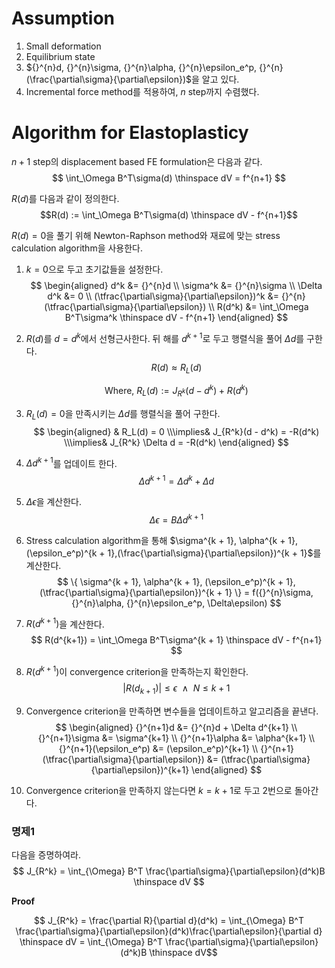 # Assumption
1. Small deformation
2. Equilibrium state 
3. ${}^{n}d, {}^{n}\sigma, {}^{n}\alpha, {}^{n}\epsilon_e^p, {}^{n}(\frac{\partial\sigma}{\partial\epsilon})$을 알고 있다.
4. Incremental force method를 적용하여, $n$ step까지 수렴했다.

# Algorithm for Elastoplasticy
$n+1$ step의 displacement based FE formulation은 다음과 같다.
$$ \int_\Omega B^T\sigma(d) \thinspace dV = f^{n+1} $$

$R(d)$를 다음과 같이 정의한다.
$$R(d) := \int_\Omega B^T\sigma(d) \thinspace dV - f^{n+1}$$

$R(d) = 0$을 풀기 위해 Newton-Raphson method와 재료에 맞는 stress calculation algorithm을 사용한다.
1. $k=0$으로 두고 초기값들을 설정한다.
   $$ \begin{aligned} d^k &= {}^{n}d \\ \sigma^k &= {}^{n}\sigma \\ \Delta d^k &= 0 \\ (\tfrac{\partial\sigma}{\partial\epsilon})^k &= {}^{n}(\tfrac{\partial\sigma}{\partial\epsilon}) \\ R(d^k) &= \int_\Omega B^T\sigma^k \thinspace dV - f^{n+1} \end{aligned} $$
2. $R(d)$를 $d = d^k$에서 선형근사한다. 뒤 해를 $d^{k + 1}$로 두고 행렬식을 풀어 $\Delta d$를 구한다.   
   $$ R(d) \approx R_L(d) $$

   $$ \text{Where, } R_L(d) := J_{R^k}(d - d^k) + R(d^k) $$
3. $R_L(d) = 0$을 만족시키는 $\Delta d$를 행렬식을 풀어  구한다.
	$$ \begin{aligned} & R_L(d) = 0 \\\implies& J_{R^k}(d - d^k) = -R(d^k) \\\implies& J_{R^k} \Delta d = -R(d^k) \end{aligned}  $$
4. $\Delta d^{k+1}$를 업데이트 한다.
   $$ \Delta d^{k+1} = \Delta d^k + \Delta d  $$
5. $\Delta \epsilon$을 계산한다.
   $$ \Delta \epsilon = B \Delta d^{k+1} $$
6. Stress calculation algorithm을 통해 $\sigma^{k + 1}, \alpha^{k + 1}, (\epsilon_e^p)^{k + 1},(\frac{\partial\sigma}{\partial\epsilon})^{k + 1}$를 계산한다.
   $$ \{ \sigma^{k + 1}, \alpha^{k + 1}, (\epsilon_e^p)^{k + 1}, (\tfrac{\partial\sigma}{\partial\epsilon})^{k + 1} \} = f({}^{n}\sigma, {}^{n}\alpha, {}^{n}\epsilon_e^p, \Delta\epsilon) $$
7. $R(d^{k + 1})$을 계산한다.
   $$ R(d^{k+1}) = \int_\Omega B^T\sigma^{k + 1} \thinspace dV - f^{n+1} $$
8. $R(d^{k + 1})$이 convergence criterion을 만족하는지 확인한다.
   $$ |R(d_{k+1})| \le \epsilon \enspace \land \enspace N \le k+1    $$
9.  Convergence criterion을 만족하면 변수들을 업데이트하고 알고리즘을 끝낸다.
   $$ \begin{aligned} {}^{n+1}d &= {}^{n}d + \Delta d^{k+1} \\ {}^{n+1}\sigma &= \sigma^{k+1} \\ {}^{n+1}\alpha &= \alpha^{k+1} \\ {}^{n+1}(\epsilon_e^p) &= (\epsilon_e^p)^{k+1} \\ {}^{n+1}(\tfrac{\partial\sigma}{\partial\epsilon}) &= (\tfrac{\partial\sigma}{\partial\epsilon})^{k+1} \end{aligned}  $$
10. Convergence criterion을 만족하지 않는다면 $k = k + 1$로 두고 2번으로 돌아간다.

### 명제1
다음을 증명하여라.
$$ J_{R^k} = \int_{\Omega} B^T \frac{\partial\sigma}{\partial\epsilon}(d^k)B \thinspace dV $$

**Proof**

$$ J_{R^k} = \frac{\partial R}{\partial d}(d^k) = \int_{\Omega} B^T \frac{\partial\sigma}{\partial\epsilon}(d^k)\frac{\partial\epsilon}{\partial d} \thinspace dV = \int_{\Omega} B^T \frac{\partial\sigma}{\partial\epsilon}(d^k)B \thinspace dV$$